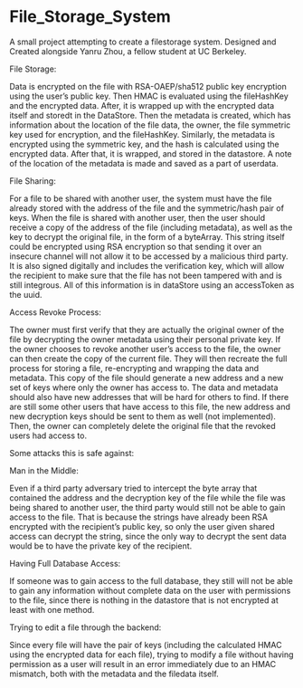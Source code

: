 # File_Storage_System

A small project attempting to create a filestorage system. Designed and Created alongside Yanru Zhou, a fellow student at UC Berkeley.

File Storage:

  Data is encrypted on the file with RSA-OAEP/sha512 public key encryption using the
user’s public key. Then HMAC is evaluated using the fileHashKey and the encrypted data.
After, it is wrapped up with the encrypted data itself and storedt in the DataStore. Then
the metadata is created, which has information about the location of the file data, the owner, the file
symmetric key used for encryption, and the fileHashKey. Similarly, the metadata is encrypted
using the symmetric key, and the hash is calculated using the encrypted data. After that, it is wrapped,
and stored in the datastore. A note of the location of the metadata is made and saved as
a part of userdata.

File Sharing:

  For a file to be shared with another user, the system must have the file already stored with
the address of the file and the symmetric/hash pair of keys. When the file is shared with another
user, then the user should receive a copy of the address of the file (including metadata), as well
as the key to decrypt the original file, in the form of a byteArray. This string itself could be
encrypted using RSA encryption so that sending it over an insecure channel will not allow it to
be accessed by a malicious third party. It is also signed digitally and includes the verification key,
which will allow the recipient to make sure that the file has not been tampered with and is still
integrous. All of this information is in dataStore using an accessToken as the uuid.

Access Revoke Process:

  The owner must first verify that they are actually the original owner of the file by
decrypting the owner metadata using their personal private key. If the owner chooses to revoke
another user’s access to the file, the owner can then create the copy of the current file. They will
then recreate the full process for storing a file, re-encrypting and wrapping the data and
metadata. This copy of the file should generate a new address and a new set of keys where only
the owner has access to. The data and metadata should also have new addresses that will be hard
for others to find. If there are still some other users that have access to this file, the new address
and new decryption keys should be sent to them as well (not implemented). Then, the owner can
completely delete the original file that the revoked users had access to.

Some attacks this is safe against:

Man in the Middle:

Even if a third party adversary tried to intercept the byte array that contained the address
and the decryption key of the file while the file was being shared to another user, the third party
would still not be able to gain access to the file. That is because the strings have already been
RSA encrypted with the recipient’s public key, so only the user given shared access can decrypt
the string, since the only way to decrypt the sent data would be to have the private key of the
recipient.

Having Full Database Access:

If someone was to gain access to the full database, they still will not be able to gain any
information without complete data on the user with permissions to the file, since there is nothing
in the datastore that is not encrypted at least with one method.

Trying to edit a file through the backend:

Since every file will have the pair of keys (including the calculated HMAC using the
encrypted data for each file), trying to modify a file without having permission as a user will
result in an error immediately due to an HMAC mismatch, both with the metadata and the
filedata itself.
